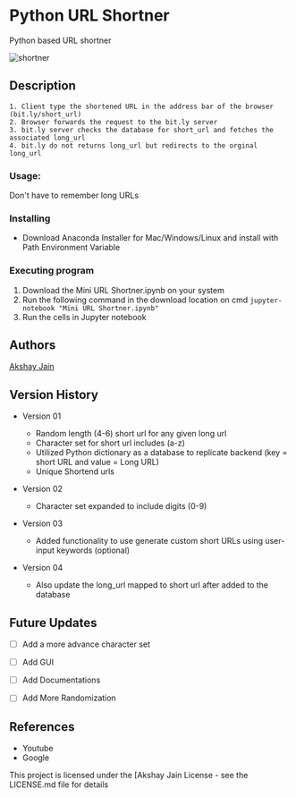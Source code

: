 # Python URL Shortner

Python based URL shortner

![shortner](https://github.com/akj2018/Python_URL_Shortner/assets/43956935/265f423e-e337-4cba-a4ef-66463cd2f901)

## Description

    1. Client type the shortened URL in the address bar of the browser (bit.ly/short_url)
    2. Browser forwards the request to the bit.ly server
    3. bit.ly server checks the database for short_url and fetches the associated long_url
    4. bit.ly do not returns long_url but redirects to the orginal long_url

### Usage: 

Don't have to remember long URLs


### Installing

* Download Anaconda Installer for Mac/Windows/Linux and install with Path Environment Variable

### Executing program

   1. Download the Mini URL Shortner.ipynb on your system
   2. Run the following command in the download location on cmd
          ```
               jupyter-notebook "Mini URL Shortner.ipynb"
          ``` 
   3. Run the cells in Jupyter notebook
      

## Authors

[Akshay Jain](https://www.linkedin.com/in/akshay-jain-2022)

## Version History

* Version 01
    * Random length (4-6) short url for any given long url
    * Character set for short url includes (a-z)
    * Utilized Python dictionary as a database to replicate backend (key = short URL and value = Long URL)
    * Unique Shortend urls
      
* Version 02
    * Character set expanded to include digits (0-9)

* Version 03
    * Added functionality to use generate custom short URLs using user-input keywords (optional) 
 
* Version 04
    * Also update the long_url mapped to short url after added to the database
 
## Future Updates

- [ ] Add a more advance character set
- [ ] Add GUI
- [ ] Add Documentations
- [ ] Add More Randomization 

   
## References
* Youtube
* Google

This project is licensed under the [Akshay Jain License - see the LICENSE.md file for details
